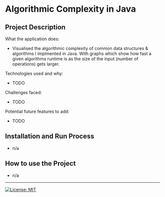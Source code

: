 # Algorithmic Complexity in Java

## Project Description

What the application does:
- Visualised the algorithmic complexity of common data structures & algorithms I implmented in Java. With graphs which show how fast a given algorithms runtime is as the size of the input (number of operations) gets larger.

Technologies used and why:
- TODO

Challenges faced:
- TODO

Potential future features to add:
- TODO

## Installation and Run Process
- n/a

## How to use the Project
- n/a

---

[![License: MIT](https://img.shields.io/badge/License-MIT-A31F34.svg)](https://opensource.org/licenses/MIT)
